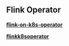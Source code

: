 



## Flink Operator
**[flink-on-k8s-operator](https://github.com/GoogleCloudPlatform/flink-on-k8s-operator)**

**[flinkk8soperator](https://github.com/lyft/flinkk8soperator)**
